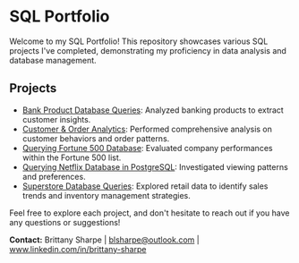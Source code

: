 # SQL Portfolio

Welcome to my SQL Portfolio! This repository showcases various SQL projects I've completed, demonstrating my proficiency in data analysis and database management.

## Projects

- [Bank Product Database Queries](./Bank%20Product%20Database%20Queries): Analyzed banking products to extract customer insights.
- [Customer & Order Analytics](./Customer%20%26%20Order%20Analytics): Performed comprehensive analysis on customer behaviors and order patterns.
- [Querying Fortune 500 Database](./Querying%20Fortune%20500%20Database): Evaluated company performances within the Fortune 500 list.
- [Querying Netflix Database in PostgreSQL](./Querying%20Netflix%20Database%20in%20PostgreSQL): Investigated viewing patterns and preferences.
- [Superstore Database Queries](./Superstore%20Database%20Queries): Explored retail data to identify sales trends and inventory management strategies.

Feel free to explore each project, and don't hesitate to reach out if you have any questions or suggestions!

**Contact:** Brittany Sharpe | blsharpe@outlook.com | www.linkedin.com/in/brittany-sharpe

